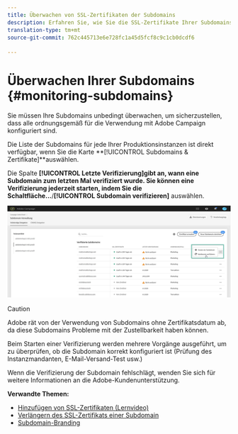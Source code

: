```yaml
---
title: Überwachen von SSL-Zertifikaten der Subdomains
description: Erfahren Sie, wie Sie die SSL-Zertifikate Ihrer Subdomains überwachen.
translation-type: tm+mt
source-git-commit: 762c445713e6e728fc1a45d5fcf8c9c1cb0dcdf6

---
```



# Überwachen Ihrer Subdomains {#monitoring-subdomains}

Sie müssen Ihre Subdomains unbedingt überwachen, um sicherzustellen, dass alle ordnungsgemäß für die Verwendung mit Adobe Campaign konfiguriert sind.

Die Liste der Subdomains für jede Ihrer Produktionsinstanzen ist direkt verfügbar, wenn Sie die Karte **[!UICONTROL Subdomains &amp; Zertifikate]**auswählen.

Die Spalte **[!UICONTROL Letzte Verifizierung]**gibt an, wann eine Subdomain zum letzten Mal verifiziert wurde. Sie können eine Verifizierung jederzeit starten, indem Sie die Schaltfläche**...**/**[!UICONTROL  Subdomain verifizieren]** auswählen.

![](assets/subdomain_verification.png)

>[!CAUTION]
>
>Adobe rät von der Verwendung von Subdomains ohne Zertifikatsdatum ab, da diese Subdomains Probleme mit der Zustellbarkeit haben können.

Beim Starten einer Verifizierung werden mehrere Vorgänge ausgeführt, um zu überprüfen, ob die Subdomain korrekt konfiguriert ist (Prüfung des Instanzmandanten, E-Mail-Versand-Test usw.)

Wenn die Verifizierung der Subdomain fehlschlägt, wenden Sie sich für weitere Informationen an die Adobe-Kundenunterstützung.

**Verwandte Themen:**

* [Hinzufügen von SSL-Zertifikaten (Lernvideo)](https://docs.adobe.com/content/help/en/campaign-learn/campaign-standard-tutorials/administrating/control-panel/adding-ssl-certificates.html)
* [Verlängern des SSL-Zertifikats einer Subdomain](../..help/subdomains-certificates/using/renewing-subdomain-certificate.md)
* [Subdomain-Branding](../../subdomains-certificates/using/subdomains-branding.md)
